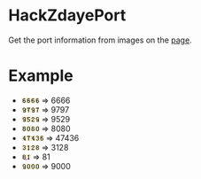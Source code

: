 # HackZdayePort

Get the port information from images on the [page](http://ip.zdaye.com/).

# Example

+ ![6666](test_picture/m_f77d8c05c7b20079.bmp) => 6666
+ ![9797](test_picture/m_f9b372b8f4c1506a.bmp) => 9797
+ ![9529](test_picture/m_cd78e7327795ae4b.bmp) => 9529
+ ![8080](test_picture/m_b38fae30cb52a1a5.bmp) => 8080
+ ![47436](test_picture/m_a8f09905ed528b0c.bmp) => 47436
+ ![3128](test_picture/m_649ee8012795fd24.bmp) => 3128
+ ![81](test_picture/m_455e8ed280f2cbc2.bmp) => 81
+ ![9000](test_picture/m_72e4cb5b354bfc15.bmp) => 9000
